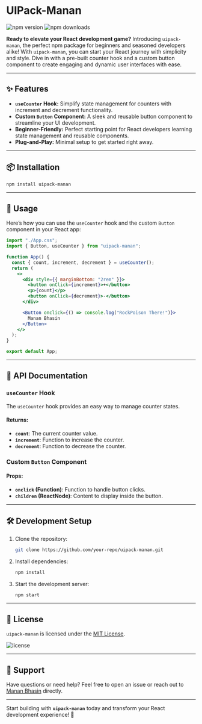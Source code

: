 # UIPack-Manan

![npm version](https://img.shields.io/npm/v/uipack-manan)
![npm downloads](https://img.shields.io/npm/dm/uipack-manan)

**Ready to elevate your React development game?** Introducing `uipack-manan`, the perfect npm package for beginners and seasoned developers alike! With `uipack-manan`, you can start your React journey with simplicity and style. Dive in with a pre-built counter hook and a custom button component to create engaging and dynamic user interfaces with ease.

---

## ✨ Features

- **`useCounter` Hook:** Simplify state management for counters with increment and decrement functionality.
- **Custom `Button` Component:** A sleek and reusable button component to streamline your UI development.
- **Beginner-Friendly:** Perfect starting point for React developers learning state management and reusable components.
- **Plug-and-Play:** Minimal setup to get started right away.

---

## 📦 Installation

```bash
npm install uipack-manan
```

---

## 🔧 Usage

Here’s how you can use the `useCounter` hook and the custom `Button` component in your React app:

```jsx
import "./App.css";
import { Button, useCounter } from "uipack-manan";

function App() {
  const { count, increment, decrement } = useCounter();
  return (
    <>
      <div style={{ marginBottom: "2rem" }}>
        <button onClick={increment}>+</button>
        <p>{count}</p>
        <button onClick={decrement}>-</button>
      </div>

      <Button onclick={() => console.log("RockPoison There!")}>
        Manan Bhasin
      </Button>
    </>
  );
}

export default App;
```

---

## 📖 API Documentation

### **`useCounter` Hook**

The `useCounter` hook provides an easy way to manage counter states.

#### Returns:

- **`count`**: The current counter value.
- **`increment`**: Function to increase the counter.
- **`decrement`**: Function to decrease the counter.

### **Custom `Button` Component**

#### Props:

- **`onclick` (Function)**: Function to handle button clicks.
- **`children` (ReactNode)**: Content to display inside the button.

---

## 🛠️ Development Setup

1. Clone the repository:
   ```bash
   git clone https://github.com/your-repo/uipack-manan.git
   ```
2. Install dependencies:
   ```bash
   npm install
   ```
3. Start the development server:
   ```bash
   npm start
   ```

---

## 📜 License

`uipack-manan` is licensed under the [MIT License](./LICENSE).

![license](https://img.shields.io/npm/l/uipack-manan)

---

## 🙌 Support

Have questions or need help? Feel free to open an issue or reach out to [Manan Bhasin](https://github.com/manan5657) directly.

---

Start building with **`uipack-manan`** today and transform your React development experience! 🌟
